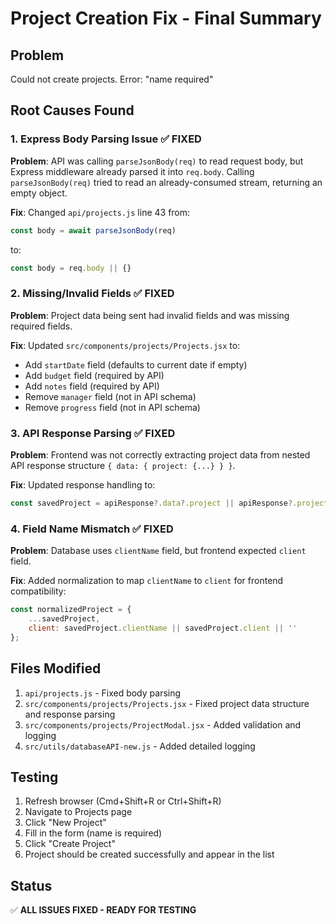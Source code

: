 # Project Creation Fix - Final Summary

## Problem
Could not create projects. Error: "name required"

## Root Causes Found

### 1. Express Body Parsing Issue ✅ FIXED
**Problem**: API was calling `parseJsonBody(req)` to read request body, but Express middleware already parsed it into `req.body`. Calling `parseJsonBody(req)` tried to read an already-consumed stream, returning an empty object.

**Fix**: Changed `api/projects.js` line 43 from:
```javascript
const body = await parseJsonBody(req)
```
to:
```javascript
const body = req.body || {}
```

### 2. Missing/Invalid Fields ✅ FIXED
**Problem**: Project data being sent had invalid fields and was missing required fields.

**Fix**: Updated `src/components/projects/Projects.jsx` to:
- Add `startDate` field (defaults to current date if empty)
- Add `budget` field (required by API)
- Add `notes` field (required by API)
- Remove `manager` field (not in API schema)
- Remove `progress` field (not in API schema)

### 3. API Response Parsing ✅ FIXED
**Problem**: Frontend was not correctly extracting project data from nested API response structure `{ data: { project: {...} } }`.

**Fix**: Updated response handling to:
```javascript
const savedProject = apiResponse?.data?.project || apiResponse?.project || apiResponse?.data;
```

### 4. Field Name Mismatch ✅ FIXED  
**Problem**: Database uses `clientName` field, but frontend expected `client` field.

**Fix**: Added normalization to map `clientName` to `client` for frontend compatibility:
```javascript
const normalizedProject = {
    ...savedProject,
    client: savedProject.clientName || savedProject.client || ''
};
```

## Files Modified
1. `api/projects.js` - Fixed body parsing
2. `src/components/projects/Projects.jsx` - Fixed project data structure and response parsing
3. `src/components/projects/ProjectModal.jsx` - Added validation and logging
4. `src/utils/databaseAPI-new.js` - Added detailed logging

## Testing
1. Refresh browser (Cmd+Shift+R or Ctrl+Shift+R)
2. Navigate to Projects page
3. Click "New Project"
4. Fill in the form (name is required)
5. Click "Create Project"
6. Project should be created successfully and appear in the list

## Status
✅ **ALL ISSUES FIXED - READY FOR TESTING**



